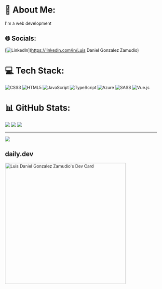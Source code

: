 # 💫 About Me:
I'm a web development

## 🌐 Socials:
[![LinkedIn](https://img.shields.io/badge/LinkedIn-%230077B5.svg?logo=linkedin&logoColor=white)](https://linkedin.com/in/Luis Daniel Gonzalez Zamudio) 

# 💻 Tech Stack:
![CSS3](https://img.shields.io/badge/css3-%231572B6.svg?style=for-the-badge&logo=css3&logoColor=white) ![HTML5](https://img.shields.io/badge/html5-%23E34F26.svg?style=for-the-badge&logo=html5&logoColor=white) ![JavaScript](https://img.shields.io/badge/javascript-%23323330.svg?style=for-the-badge&logo=javascript&logoColor=%23F7DF1E) ![TypeScript](https://img.shields.io/badge/typescript-%23007ACC.svg?style=for-the-badge&logo=typescript&logoColor=white) ![Azure](https://img.shields.io/badge/azure-%230072C6.svg?style=for-the-badge&logo=azure-devops&logoColor=white) ![SASS](https://img.shields.io/badge/SASS-hotpink.svg?style=for-the-badge&logo=SASS&logoColor=white) ![Vue.js](https://img.shields.io/badge/vuejs-%2335495e.svg?style=for-the-badge&logo=vuedotjs&logoColor=%234FC08D)
# 📊 GitHub Stats:
![](https://github-readme-stats.vercel.app/api?username=DanielGlzZ&theme=dark&hide_border=false&include_all_commits=true&count_private=true)
![](https://github-readme-streak-stats.herokuapp.com/?user=DanielGlzZ&theme=dark&hide_border=false)
![](https://github-readme-stats.vercel.app/api/top-langs/?username=DanielGlzZ&theme=dark&hide_border=false&include_all_commits=true&count_private=true&layout=compact)

---
[![](https://visitcount.itsvg.in/api?id=DanielGlzZ&icon=0&color=0)](https://visitcount.itsvg.in)

<!-- Proudly created with GPRM ( https://gprm.itsvg.in ) -->
## daily.dev
<a href="https://app.daily.dev/DanielGlzZ"><img src="https://api.daily.dev/devcards/b00debb1bd9b4916b84cfd306140aa7b.png?r=th1" width="400" alt="Luis Daniel Gonzalez Zamudio's Dev Card"/></a>
